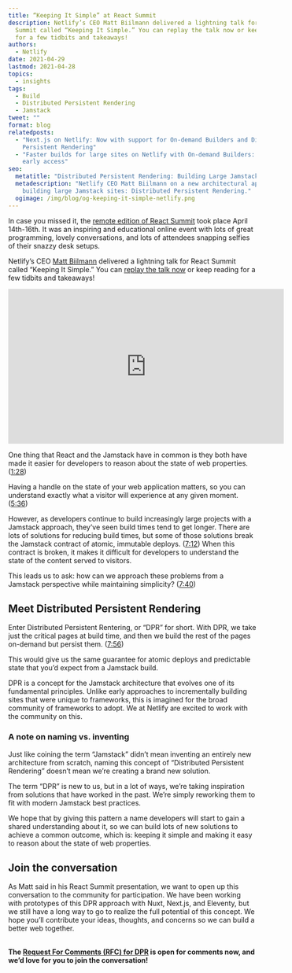 ```yaml
---
title: “Keeping It Simple” at React Summit
description: Netlify’s CEO Matt Biilmann delivered a lightning talk for React
  Summit called “Keeping It Simple.” You can replay the talk now or keep reading
  for a few tidbits and takeaways!
authors:
  - Netlify
date: 2021-04-29
lastmod: 2021-04-28
topics:
  - insights
tags:
  - Build
  - Distributed Persistent Rendering
  - Jamstack
tweet: ""
format: blog
relatedposts:
  - "Next.js on Netlify: Now with support for On-demand Builders and Distributed
    Persistent Rendering"
  - "Faster builds for large sites on Netlify with On-demand Builders: Now in
    early access"
seo:
  metatitle: "Distributed Persistent Rendering: Building Large Jamstack Sites"
  metadescription: "Netlify CEO Matt Biilmann on a new architectural approach to
    building large Jamstack sites: Distributed Persistent Rendering."
  ogimage: /img/blog/og-keeping-it-simple-netlify.png
---
```

In case you missed it, the [remote edition of React Summit](https://remote.reactsummit.com/) took place April 14th-16th. It was an inspiring and educational online event with lots of great programming, lovely conversations, and lots of attendees snapping selfies of their snazzy desk setups.

Netlify’s CEO [Matt Biilmann](https://www.netlify.com/authors/matt-biilmann/) delivered a lightning talk for React Summit called “Keeping It Simple.” You can [replay the talk now](https://www.youtube.com/watch?v=p-ZWytPX1fo) or keep reading for a few tidbits and takeaways!

<iframe width="560" height="315" src="https://www.youtube.com/embed/p-ZWytPX1fo" title="YouTube video player" frameborder="0" allow="accelerometer; autoplay; clipboard-write; encrypted-media; gyroscope; picture-in-picture" allowfullscreen></iframe>

One thing that React and the Jamstack have in common is they both have made it easier for developers to reason about the state of web properties. ([1:28](https://youtu.be/p-ZWytPX1fo?t=88))

Having a handle on the state of your web application matters, so you can understand exactly what a visitor will experience at any given moment. ([5:36](https://www.youtube.com/watch?v=p-ZWytPX1fo&t=336s))

However, as developers continue to build increasingly large projects with a Jamstack approach, they’ve seen build times tend to get longer. There are lots of solutions for reducing build times, but some of those solutions break the Jamstack contract of atomic, immutable deploys. ([7:12](https://www.youtube.com/watch?v=p-ZWytPX1fo&t=432s)) When this contract is broken, it makes it difficult for developers to understand the state of the content served to visitors.

This leads us to ask: how can we approach these problems from a Jamstack perspective while maintaining simplicity? ([7:40](https://www.youtube.com/watch?v=p-ZWytPX1fo&t=460s))

## Meet Distributed Persistent Rendering

Enter Distributed Persistent Rentering, or “DPR” for short. With DPR, we take just the critical pages at build time, and then we build the rest of the pages on-demand but persist them. ([7:56](https://www.youtube.com/watch?v=p-ZWytPX1fo&t=476s))

This would give us the same guarantee for atomic deploys and predictable state that you’d expect from a Jamstack build.

DPR is a concept for the Jamstack architecture that evolves one of its fundamental principles. Unlike early approaches to incrementally building sites that were unique to frameworks, this is imagined for the broad community of frameworks to adopt. We at Netlify are excited to work with the community on this.

### A note on naming vs. inventing

Just like coining the term “Jamstack” didn’t mean inventing an entirely new architecture from scratch, naming this concept of “Distributed Persistent Rendering” doesn’t mean we’re creating a brand new solution.

The term “DPR” is new to us, but in a lot of ways, we’re taking inspiration from solutions that have worked in the past. We’re simply reworking them to fit with modern Jamstack best practices.

We hope that by giving this pattern a name developers will start to gain a shared understanding about it, so we can build lots of new solutions to achieve a common outcome, which is: keeping it simple and making it easy to reason about the state of web properties.

## Join the conversation

As Matt said in his React Summit presentation, we want to open up this conversation to the community for participation. We have been working with prototypes of this DPR approach with Nuxt, Next.js, and Eleventy, but we still have a long way to go to realize the full potential of this concept. We hope you’ll contribute your ideas, thoughts, and concerns so we can build a better web together.

**\
The [Request For Comments (RFC) for DPR](http://netlify.com/dpr-rfc) is open for comments now, and we’d love for you to join the conversation!**